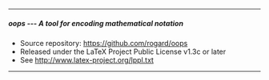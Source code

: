 ----------------------------------------------------------------
##### oops --- A tool for encoding mathematical notation
- Source repository: https://github.com/rogard/oops
- Released under the LaTeX Project Public License v1.3c or later
- See http://www.latex-project.org/lppl.txt
----------------------------------------------------------------


